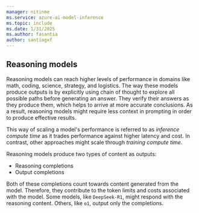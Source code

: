 ```yaml
---
manager: nitinme
ms.service: azure-ai-model-inference
ms.topic: include
ms.date: 1/31/2025
ms.author: fasantia
author: santiagxf
---
```


## Reasoning models

Reasoning models can reach higher levels of performance in domains like math, coding, science, strategy, and logistics. The way these models produce outputs is by explicitly using chain of thought to explore all possible paths before generating an answer. They verify their answers as they produce them, which helps to arrive at more accurate conclusions. As a result, reasoning models might require less context in prompting in order to produce effective results. 

This way of scaling a model's performance is referred to as *inference compute time* as it trades performance against higher latency and cost. In contrast, other approaches might scale through *training compute time*. 

Reasoning models produce two types of content as outputs:

* Reasoning completions
* Output completions

Both of these completions count towards content generated from the model. Therefore, they contribute to the token limits and costs associated with the model. Some models, like `DeepSeek-R1`, might respond with the reasoning content. Others, like `o1`, output only the completions.